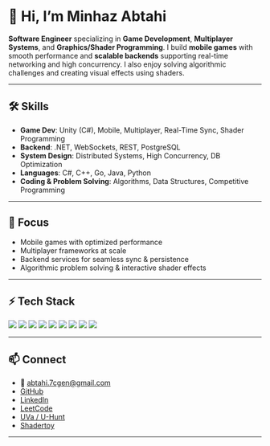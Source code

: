 # 👋 Hi, I’m Minhaz Abtahi  

**Software Engineer** specializing in **Game Development**, **Multiplayer Systems**, and **Graphics/Shader Programming**. I build **mobile games** with smooth performance and **scalable backends** supporting real-time networking and high concurrency. I also enjoy solving algorithmic challenges and creating visual effects using shaders.  

---

## 🛠️ Skills  
- **Game Dev**: Unity (C#), Mobile, Multiplayer, Real-Time Sync, Shader Programming  
- **Backend**: .NET, WebSockets, REST, PostgreSQL  
- **System Design**: Distributed Systems, High Concurrency, DB Optimization  
- **Languages**: C#, C++, Go, Java, Python  
- **Coding & Problem Solving**: Algorithms, Data Structures, Competitive Programming  

---

## 🚀 Focus  
- Mobile games with optimized performance  
- Multiplayer frameworks at scale  
- Backend services for seamless sync & persistence  
- Algorithmic problem solving & interactive shader effects  

---

<!-- GitHub Stats (optional)
<p align="left">
  <img width="47%" src="https://github-readme-stats.vercel.app/api?username=MinhazAbtahi&count_private=true&include_all_commits=true&show_icons=true&theme=tokyonight"/>
  <img width="47%" src="https://github-readme-stats.vercel.app/api/top-langs/?username=MinhazAbtahi&layout=compact&theme=tokyonight"/>
</p>  

---
-->

## ⚡ Tech Stack  
<p align="left">
  <img src="https://img.shields.io/badge/unity-%23000000.svg?style=for-the-badge&logo=unity&logoColor=white"/>
  <img src="https://img.shields.io/badge/c%23-%23239120.svg?style=for-the-badge&logo=c-sharp&logoColor=white"/>
  <img src="https://img.shields.io/badge/.NET-5C2D91?style=for-the-badge&logo=.net&logoColor=white"/>
  <img src="https://img.shields.io/badge/java-%23ED8B00.svg?style=for-the-badge&logo=java&logoColor=white"/>
  <img src="https://img.shields.io/badge/python-3670A0?style=for-the-badge&logo=python&logoColor=ffdd54"/>
  <img src="https://img.shields.io/badge/go-%2300ADD8.svg?style=for-the-badge&logo=go&logoColor=white"/>
  <img src="https://img.shields.io/badge/c++-%2300599C.svg?style=for-the-badge&logo=c%2B%2B&logoColor=white"/>
  <img src="https://img.shields.io/badge/PostgreSQL-316192?style=for-the-badge&logo=postgresql&logoColor=white"/>
  <img src="https://img.shields.io/badge/WebSockets-003B57?style=for-the-badge&logo=websocket&logoColor=white"/>
</p>  

---

## 📫 Connect  
- 📧 abtahi.7cgen@gmail.com 
- [GitHub](https://github.com/MinhazAbtahi)  
- [LinkedIn](https://www.linkedin.com/in/minhaz-abtahi)
- [LeetCode](https://leetcode.com/u/MinhazAbtahi/)  
- [UVa / U-Hunt](https://uhunt.onlinejudge.org/id/594058)  
- [Shadertoy](https://www.shadertoy.com/user/theAbtahi)

---
